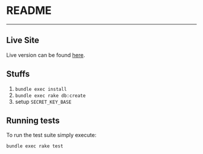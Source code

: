 # README
---

## Live Site

Live version can be found [here](http://laroberto.xyz/).

## Stuffs

1. `bundle exec install`
2. `bundle exec rake db:create`
3. setup `SECRET_KEY_BASE`

## Running tests

To run the test suite simply execute:

`bundle exec rake test`
